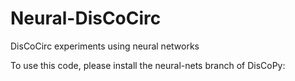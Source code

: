 # Neural-DisCoCirc

DisCoCirc experiments using neural networks

To use this code, please install the neural-nets branch of DisCoPy:

```pip install git+https://github.com/oxford-quantum-group/discopy.git@neural-nets
```
